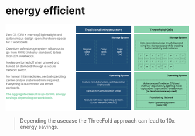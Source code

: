 # energy efficient

![alt text](energy_efficient.png)

> Depending the usecase the ThreeFold approach can lead to 10x energy savings.


